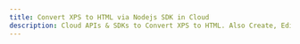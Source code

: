 ---title: Convert XPS to HTML via Nodejs SDK in Clouddescription: Cloud APIs & SDKs to Convert XPS to HTML. Also Create, Edit & Render Microsoft Word & OpenOffice documents in the Cloud.---